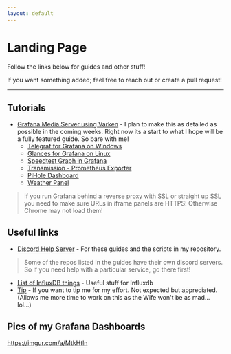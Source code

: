 ```yaml
---
layout: default
---
```


# Landing Page

Follow the links below for guides and other stuff!

If you want something added; feel free to reach out or create a pull request!

-----

## Tutorials

- [Grafana Media Server using Varken](https://alexandzors.github.io/things/grafana) - I plan to make this as detailed as possible in the coming weeks. Right now its a start to what I hope will be a fully featured guide. So bare with me!
  - [Telegraf for Grafana on Windows](https://alexandzors.github.io/things/telegraf)
  - [Glances for Grafana on Linux](https://alexandzors.github.io/things/glances)
  - [Speedtest Graph in Grafana](https://alexandzors.github.io/things/speedtest)
  - [Transmission - Prometheus Exporter](https://alexandzors.github.io/things/transmission)
  - [PiHole Dashboard](https://alexandzors.github.io/things/pihole)
  - [Weather Panel](http://blog.mike-greene.com/adding-weather-to-your-grafana-home-dashboard/)
> If you run Grafana behind a reverse proxy with SSL or straight up SSL you need to make sure URLs in iframe panels are HTTPS! Otherwise Chrome may not load them!

## Useful links

- [Discord Help Server](https://discord.gg/8y6sndR) - For these guides and the scripts in my repository.
>Some of the repos listed in the guides have their own discord servers. So if you need help with a particular service, go there first!
- [List of InfluxDB things](https://github.com/mark-rushakoff/awesome-influxdb) - Useful stuff for Influxdb
- [Tip](https://alexsguardian.net/donate) - If you want to tip me for my effort. Not expected but appreciated. (Allows me more time to work on this as the Wife won't be as mad... lol...)

## Pics of my Grafana Dashboards

https://imgur.com/a/MtkHtln